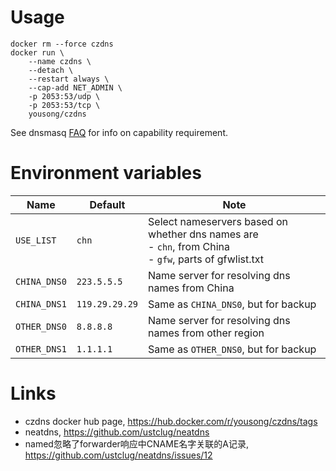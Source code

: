 # Usage

	docker rm --force czdns
	docker run \
		--name czdns \
		--detach \
		--restart always \
		--cap-add NET_ADMIN \
		-p 2053:53/udp \
		-p 2053:53/tcp \
		yousong/czdns

See dnsmasq [FAQ](http://thekelleys.org.uk/dnsmasq/docs/FAQ) for info on capability requirement.

# Environment variables

| Name  | Default | Note |
| ------- | ------ | ---- |
| `USE_LIST`  | `chn`  |  Select nameservers based on whether dns names are<br>  - `chn`, from China<br>  - `gfw`, parts of gfwlist.txt<br> |
| `CHINA_DNS0`  | `223.5.5.5`     |  Name server for resolving dns names from China  |
| `CHINA_DNS1`  | `119.29.29.29`  |  Same as `CHINA_DNS0`, but for backup  |
| `OTHER_DNS0`  | `8.8.8.8`  |  Name server for resolving dns names from other region  |
| `OTHER_DNS1`  | `1.1.1.1`  |  Same as `OTHER_DNS0`, but for backup |

# Links

- czdns docker hub page, https://hub.docker.com/r/yousong/czdns/tags
- neatdns, https://github.com/ustclug/neatdns
- named忽略了forwarder响应中CNAME名字关联的A记录, https://github.com/ustclug/neatdns/issues/12
